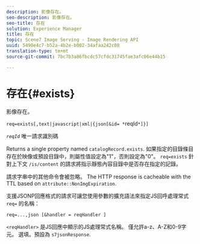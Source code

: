```yaml
---
description: 影像存在。
seo-description: 影像存在。
seo-title: 存在
solution: Experience Manager
title: 存在
topic: Scene7 Image Serving - Image Rendering API
uuid: 5490e4c7-b52a-4b2e-b002-34afaa242c08
translation-type: tm+mt
source-git-commit: 7bc7b3a86fbcdc57cfdc31745fae3afc06e44b15

---
```



# 存在{#exists}

影像存在。

`req=exists[,text|javascript|xml|{json[&id= *`reqId`*]}]`

*`reqId`* 唯一請求識別碼

Returns a single property named `catalogRecord.exists`. 如果指定的目錄條目存在於映像或預設目錄中，則屬性值設定為&quot;1&quot;，否則設定為&quot;0&quot;。 `req=exists` 針對上下文 `/is/content` 的請求將指示靜態內容目錄中是否存在指定的記錄。

請求字串中的其他命令會被忽略。 The HTTP response is cacheable with the TTL based on `attribute::NonImgExpiration`.

支援JSONP回應格式的請求可讓您使用參數的擴充語法來指定JS回呼處理常式 `req=` 的名稱：

`req=...,json [&handler = reqHandler ]`

`<reqHandler>` 是JS回應中顯示的JS處理常式名稱。 僅允許a-z、A-Z和0-9字元。 選填。預設為 `s7jsonResponse`.
